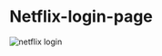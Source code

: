 # Netflix-login-page

![netflix login](https://github.com/Maz801054/Netflix-login-page/assets/134128123/6865fe07-d729-4ef1-b11d-65fe36153e18)
